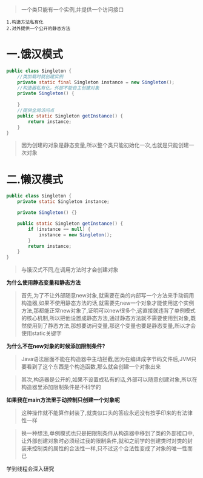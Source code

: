 
>一个类只能有一个实例,并提供一个访问接口

```
1.构造方法私有化
2.对外提供一个公开的静态方法
```

# 一.饿汉模式

```Java
public class Singleton {
    //类加载时就创建实例
    private static final Singleton instance = new Singleton();
    //构造器私有化，外部不能自主创建对象
    private Singleton() {
    
    }
    //提供全局访问点
    public static Singleton getInstance() {
        return instance;
    }
}
```

>因为创建的对象是静态变量,所以整个类只能初始化一次,也就是只能创建一次对象


# 二.懒汉模式

```Java
public class Singleton {
    private static Singleton instance;

    private Singleton() {}

    public static Singleton getInstance() {
        if (instance == null) {
            instance = new Singleton(); 
        }
        return instance;
    }
}
```

>与饿汉式不同,在调用方法时才会创建对象

**为什么使用静态变量和静态方法**

>首先,为了不让外部随意new对象,就需要在类的内部写一个方法来手动调用构造器,如果不使用静态方法的话,就需要先new一个对象才能使用这个实例方法,那都能正常new对象了,证明可以new很多个,这直接就违背了单例模式的核心机制,所以把他设置成静态方法,通过静态方法就不需要使用到对象,既然使用到了静态方法,那想要访问变量,那这个变量也要是静态变量,所以才会使用static关键字

**为什么不在new对象的时候添加限制条件?**

>Java语法层面不能在构造器中主动拦截,因为在编译成字节码文件后,JVM只要看到了这个东西是个构造函数,那么就会创建一个对象出来

>其次,构造器是公开的,如果不设置成私有的话,外部可以随意创建对象,所以在构造器里添加限制条件是不科学的

**如果我在main方法里手动控制只创建一个对象呢**

>这种操作就不能算作封装了,就类似口头的答应永远没有按手印来的有法律性一样

>换一种想法,单例模式也只是把限制条件从构造器中移到了类的外部接口中,让外部创建对象时必须经过我的限制条件,就和之前学的创建类时对类的封装来控制类的属性的合法性一样,只不过这个合法性变成了对象的唯一性而已

<a id="singleton-todo">学到线程会深入研究</a>